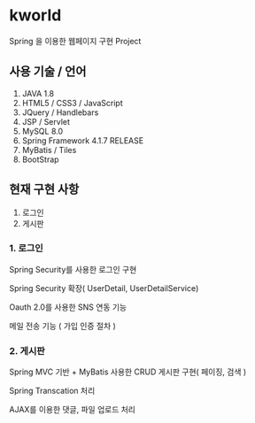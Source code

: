# kworld
Spring 을 이용한 웹페이지 구현 Project

## 사용 기술 / 언어
1. JAVA 1.8
2. HTML5 / CSS3 / JavaScript
3. JQuery / Handlebars
3. JSP / Servlet 
4. MySQL 8.0
5. Spring Framework 4.1.7 RELEASE
6. MyBatis / Tiles
7. BootStrap

## 현재 구현 사항
1. 로그인 
2. 게시판

### 1. 로그인
  Spring Security를 사용한 로그인 구현
  
  Spring Security 확장( UserDetail, UserDetailService)
  
  Oauth 2.0를 사용한 SNS 연동 기능
  
  메일 전송 기능 ( 가입 인증 절차 )
  
### 2. 게시판
   Spring MVC 기반 + MyBatis 사용한 CRUD 게시판 구현( 페이징, 검색 )
   
   Spring Transcation 처리
   
   AJAX를 이용한 댓글, 파일 업로드 처리
   
   



